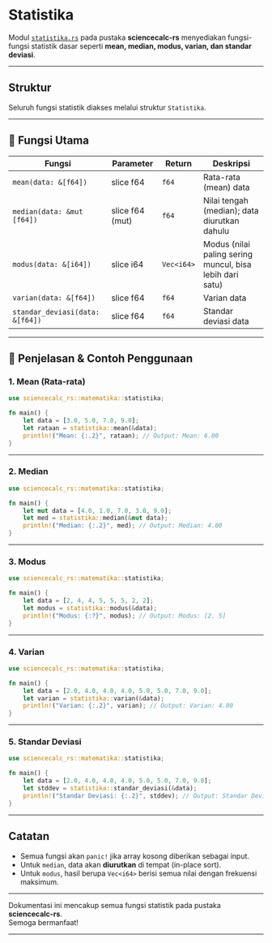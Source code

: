 # Statistika

Modul [`statistika.rs`](../src/matematika/statistika.rs) pada pustaka **sciencecalc-rs** menyediakan fungsi-fungsi statistik dasar seperti **mean, median, modus, varian, dan standar deviasi**.

---

## Struktur

Seluruh fungsi statistik diakses melalui struktur `Statistika`.

---

## 📍 Fungsi Utama

| Fungsi                               | Parameter          | Return      | Deskripsi                                              |
|-------------------------------------- |-------------------|-------------|--------------------------------------------------------|
| `mean(data: &[f64])`                 | slice f64         | `f64`       | Rata-rata (mean) data                                  |
| `median(data: &mut [f64])`           | slice f64 (mut)   | `f64`       | Nilai tengah (median); data diurutkan dahulu           |
| `modus(data: &[i64])`                | slice i64         | `Vec<i64>`  | Modus (nilai paling sering muncul, bisa lebih dari satu)|
| `varian(data: &[f64])`               | slice f64         | `f64`       | Varian data                                            |
| `standar_deviasi(data: &[f64])`      | slice f64         | `f64`       | Standar deviasi data                                   |

---

## 📍 Penjelasan & Contoh Penggunaan

### 1. Mean (Rata-rata)
```rust
use sciencecalc_rs::matematika::statistika;

fn main() {
    let data = [3.0, 5.0, 7.0, 9.0];
    let rataan = statistika::mean(&data);
    println!("Mean: {:.2}", rataan); // Output: Mean: 6.00
}
```

---

### 2. Median
```rust
use sciencecalc_rs::matematika::statistika;

fn main() {
    let mut data = [4.0, 1.0, 7.0, 3.0, 9.0];
    let med = statistika::median(&mut data);
    println!("Median: {:.2}", med); // Output: Median: 4.00
}
```

---

### 3. Modus
```rust
use sciencecalc_rs::matematika::statistika;

fn main() {
    let data = [2, 4, 4, 5, 5, 5, 2, 2];
    let modus = statistika::modus(&data);
    println!("Modus: {:?}", modus); // Output: Modus: [2, 5]
}
```

---

### 4. Varian
```rust
use sciencecalc_rs::matematika::statistika;

fn main() {
    let data = [2.0, 4.0, 4.0, 4.0, 5.0, 5.0, 7.0, 9.0];
    let varian = statistika::varian(&data);
    println!("Varian: {:.2}", varian); // Output: Varian: 4.00
}
```

---

### 5. Standar Deviasi
```rust
use sciencecalc_rs::matematika::statistika;

fn main() {
    let data = [2.0, 4.0, 4.0, 4.0, 5.0, 5.0, 7.0, 9.0];
    let stddev = statistika::standar_deviasi(&data);
    println!("Standar Deviasi: {:.2}", stddev); // Output: Standar Deviasi: 2.00
}
```

---

## Catatan

- Semua fungsi akan `panic!` jika array kosong diberikan sebagai input.
- Untuk `median`, data akan **diurutkan** di tempat (in-place sort).
- Untuk `modus`, hasil berupa `Vec<i64>` berisi semua nilai dengan frekuensi maksimum.

---

Dokumentasi ini mencakup semua fungsi statistik pada pustaka **sciencecalc-rs**.  
Semoga bermanfaat!

---
